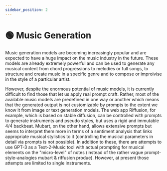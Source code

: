 ```yaml
---
sidebar_position: 2
---
```


# 🟢 Music Generation

Music generation models are becoming increasingly popular and are expected to have a huge impact on the music industry in the future. These models are already extremely powerful and can be used to generate any musical content from chord progressions to melodies or full songs, to structure and create music in a specific genre and to compose or improivise in the style of a particular artist.

However, despite the enormous potential of music models, it is currently difficult to find those that let us apply real prompt craft. Rather, most of the available music models are predefined in one way or another which means that the generated output is not customizable by prompts to the extent we know it from image or text generation models.
The web app Riffusion, for example, which is based on stable diffusion, can be controlled with prompts to generate instruments and pseudo styles, but uses a rigid and immutable 4/4 backbeat. Mubart, on the other hand, allows extensive prompts but seems to interpret them more in terms of a sentiment analysis that links appropriate musical stylistics to it (controlling the musical parameters in detail via prompts is not possible). 
In addition to these, there are attempts to use GPT-3 as a Text-2-Music tool with actual prompting for musical elements on the "micro-level" of notes (instead of the rather vague prompt-style-analogies mubart & riffusion produe). However, at present those attempts are limited  to single instruments.